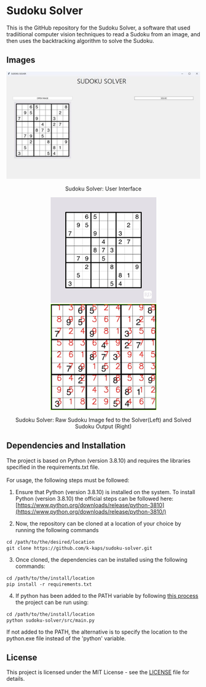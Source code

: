 # Sudoku Solver

This is the GitHub repository for the Sudoku Solver, a software that used tradiitional computer vision techniques to read a Sudoku from an image, and then uses the backtracking algorithm to solve the Sudoku.

## Images
<p align="center">
  <img src="/data/sudoku_solver_interface.jpg" width="550" />
</p>
<p align="center">
  Sudoku Solver: User Interface
</p>

<p align="center">
  <img src="/data/Sudoku Puzzles/Sudoku11.jpg" width="275" />
  <img src="/results/solved_sudoku.jpg" width="275" />
</p>

<p align="center">
  Sudoku Solver: Raw Sudoku Image fed to the Solver(Left) and Solved Sudoku Output (Right)
</p>

## Dependencies and Installation
The project is based on Python (version 3.8.10) and requires the libraries specified in the requirements.txt file. <br/>
<br/>
For usage, the following steps must be followed:
<br/>

1. Ensure that Python (version 3.8.10) is installed on the system. To install Python (version 3.8.10) the official steps can be followed here: [https://www.python.org/downloads/release/python-3810](https://www.python.org/downloads/release/python-3810/)

2. Now, the repository can be cloned at a location of your choice by running the following commands
```
cd /path/to/the/desired/location
git clone https://github.com/k-kaps/sudoku-solver.git
```
3. Once cloned, the dependencies can be installed using the following commands:
```
cd /path/to/the/install/location
pip install -r requirements.txt
```
4. If python has been added to the PATH variable by following [this process](https://docs.python.org/3/using/windows.html#:~:text=On%20the%20first%20page%20of,pip%20for%20the%20package%20installer.) the project can be run using:
```
cd /path/to/the/install/location
python sudoku-solver/src/main.py
```
If not added to the PATH, the alternative is to specify the location to the python.exe file instead of the 'python' variable.

## License
This project is licensed under the MIT License - see the [LICENSE](https://github.com/k-kaps/sudoku-solver/blob/main/LICENSE) file for details.
